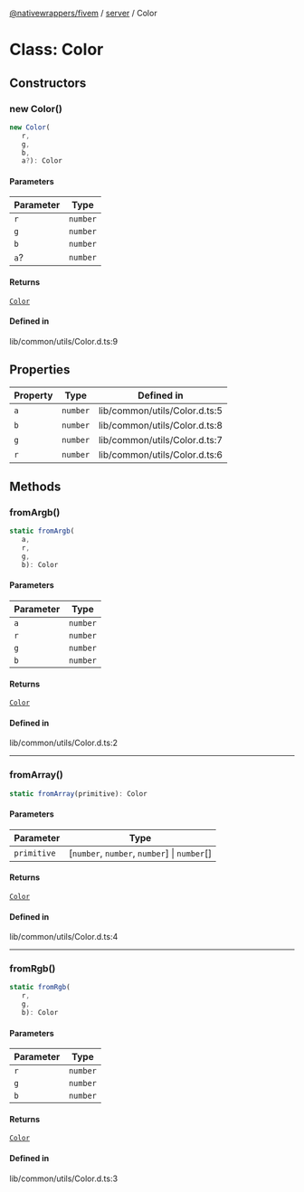 [@nativewrappers/fivem](../../README.md) / [server](../README.md) / Color

# Class: Color

## Constructors

### new Color()

```ts
new Color(
   r, 
   g, 
   b, 
   a?): Color
```

#### Parameters

| Parameter | Type |
| ------ | ------ |
| `r` | `number` |
| `g` | `number` |
| `b` | `number` |
| `a`? | `number` |

#### Returns

[`Color`](Color.md)

#### Defined in

lib/common/utils/Color.d.ts:9

## Properties

| Property | Type | Defined in |
| ------ | ------ | ------ |
| `a` | `number` | lib/common/utils/Color.d.ts:5 |
| `b` | `number` | lib/common/utils/Color.d.ts:8 |
| `g` | `number` | lib/common/utils/Color.d.ts:7 |
| `r` | `number` | lib/common/utils/Color.d.ts:6 |

## Methods

### fromArgb()

```ts
static fromArgb(
   a, 
   r, 
   g, 
   b): Color
```

#### Parameters

| Parameter | Type |
| ------ | ------ |
| `a` | `number` |
| `r` | `number` |
| `g` | `number` |
| `b` | `number` |

#### Returns

[`Color`](Color.md)

#### Defined in

lib/common/utils/Color.d.ts:2

***

### fromArray()

```ts
static fromArray(primitive): Color
```

#### Parameters

| Parameter | Type |
| ------ | ------ |
| `primitive` | [`number`, `number`, `number`] \| `number`[] |

#### Returns

[`Color`](Color.md)

#### Defined in

lib/common/utils/Color.d.ts:4

***

### fromRgb()

```ts
static fromRgb(
   r, 
   g, 
   b): Color
```

#### Parameters

| Parameter | Type |
| ------ | ------ |
| `r` | `number` |
| `g` | `number` |
| `b` | `number` |

#### Returns

[`Color`](Color.md)

#### Defined in

lib/common/utils/Color.d.ts:3
